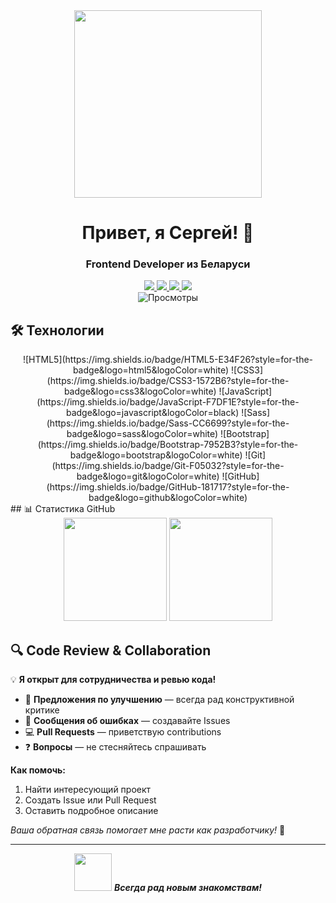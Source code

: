 
<div align="center">
  <img src="https://media1.giphy.com/media/v1.Y2lkPTc5MGI3NjExazNlc2JraWloMmIxM241OGtsc2tkZDNxaTI0MXlhd29qMTd6ZThyZiZlcD12MV9pbnRlbm5hbF9naWZfYnlfaWQmY3Q9Zw/78XCFBGOlS6keY1Bil/giphy.gif" width="300"/>
  
  <h1>Привет, я Сергей! 👋</h1>
  <h3>Frontend Developer из Беларуси</h3>
  
  <div id="badges">
    <a href="https://www.linkedin.com/in/siarhey-pantsialeyenka-4537461a7">
      <img src="https://img.shields.io/badge/LinkedIn-0A66C2?style=for-the-badge&logo=linkedin&logoColor=white"/>
    </a>
    <a href="https://t.me/depstor_1">
      <img src="https://img.shields.io/badge/Telegram-26A5E4?style=for-the-badge&logo=telegram&logoColor=white"/>
    </a>
    <a href="https://depst0r.github.io/portfolio">
      <img src="https://img.shields.io/badge/Portfolio-FF6B6B?style=for-the-badge&logo=react&logoColor=white"/>
    </a>
    <a href="mailto:your-email@example.com">
      <img src="https://img.shields.io/badge/Email-D14836?style=for-the-badge&logo=gmail&logoColor=white"/>
    </a>
  </div>
  
  <img src="https://komarev.com/ghpvc/?username=depst0r&style=flat-square&color=blue" alt="Просмотры"/>
</div>

## 🛠️ Технологии
<div align="center">
![HTML5](https://img.shields.io/badge/HTML5-E34F26?style=for-the-badge&logo=html5&logoColor=white)
![CSS3](https://img.shields.io/badge/CSS3-1572B6?style=for-the-badge&logo=css3&logoColor=white)
![JavaScript](https://img.shields.io/badge/JavaScript-F7DF1E?style=for-the-badge&logo=javascript&logoColor=black)
![Sass](https://img.shields.io/badge/Sass-CC6699?style=for-the-badge&logo=sass&logoColor=white)
![Bootstrap](https://img.shields.io/badge/Bootstrap-7952B3?style=for-the-badge&logo=bootstrap&logoColor=white)
![Git](https://img.shields.io/badge/Git-F05032?style=for-the-badge&logo=git&logoColor=white)
![GitHub](https://img.shields.io/badge/GitHub-181717?style=for-the-badge&logo=github&logoColor=white)
</div>
## 📊 Статистика GitHub

<div align="center">
  <img src="https://github-readme-stats.vercel.app/api?username=depst0r&show_icons=true&theme=radical" height="165"/>
  <img src="https://github-readme-stats.vercel.app/api/top-langs/?username=depst0r&layout=compact&theme=radical" height="165"/>
</div>

## 🔍 Code Review & Collaboration

💡 **Я открыт для сотрудничества и ревью кода!**

- 🤝 **Предложения по улучшению** — всегда рад конструктивной критике
- 🐛 **Сообщения об ошибках** — создавайте Issues
- 💻 **Pull Requests** — приветствую contributions
- ❓ **Вопросы** — не стесняйтесь спрашивать

**Как помочь:**
1. Найти интересующий проект
2. Создать Issue или Pull Request
3. Оставить подробное описание

*Ваша обратная связь помогает мне расти как разработчику!* 🚀

---

<div align="center">
  <img src="https://media.giphy.com/media/LnQjpWaON8nhr21vNW/giphy.gif" width="60"> 
  <em><b>Всегда рад новым знакомствам!</b></em>
</div>
